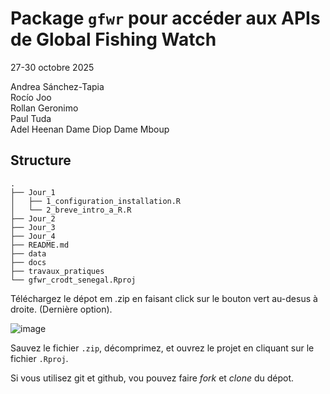 # Package `gfwr` pour accéder aux APIs de Global Fishing Watch

27-30 octobre 2025

Andrea Sánchez-Tapia  
Rocío Joo  
Rollan Geronimo  
Paul Tuda  
Adel Heenan
Dame Diop
Dame Mboup

## Structure


```
.
├── Jour_1
│   ├── 1_configuration_installation.R
│   └── 2_breve_intro_a_R.R
├── Jour_2
├── Jour_3
├── Jour_4
├── README.md
├── data
├── docs
├── travaux_pratiques
└── gfwr_crodt_senegal.Rproj
```

Téléchargez le dépot em .zip en faisant click sur le bouton vert au-desus à droite.  (Dernière option). 

![image](https://github.com/user-attachments/assets/c971dca9-f416-410c-942b-4b0c07a40ee9)

Sauvez le fichier `.zip`, décomprimez, et ouvrez le projet en cliquant sur le fichier `.Rproj`.



Si vous utilisez git et github, vou pouvez faire _fork_ et _clone_ du dépot. 

